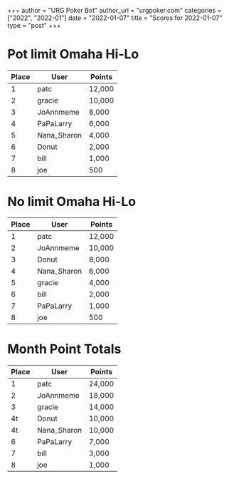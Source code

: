 +++
author = "URG Poker Bot"
author_url = "urgpoker.com"
categories = ["2022", "2022-01"]
date = "2022-01-07"
title = "Scores for 2022-01-07"
type = "post"
+++
# Pot limit Omaha Hi-Lo

| Place | User | Points |
|-------|------|--------|
| 1 | patc | 12,000 |
| 2 | gracie | 10,000 |
| 3 | JoAnnmeme | 8,000 |
| 4 | PaPaLarry | 6,000 |
| 5 | Nana_Sharon | 4,000 |
| 6 | Donut | 2,000 |
| 7 | bill | 1,000 |
| 8 | joe | 500 |

# No limit Omaha Hi-Lo

| Place | User | Points |
|-------|------|--------|
| 1 | patc | 12,000 |
| 2 | JoAnnmeme | 10,000 |
| 3 | Donut | 8,000 |
| 4 | Nana_Sharon | 6,000 |
| 5 | gracie | 4,000 |
| 6 | bill | 2,000 |
| 7 | PaPaLarry | 1,000 |
| 8 | joe | 500 |

# Month Point Totals

| Place | User | Points |
|-------|------|--------|
| 1 | patc | 24,000 |
| 2 | JoAnnmeme | 18,000 |
| 3 | gracie | 14,000 |
| 4t | Donut | 10,000 |
| 4t | Nana_Sharon | 10,000 |
| 6 | PaPaLarry | 7,000 |
| 7 | bill | 3,000 |
| 8 | joe | 1,000 |
